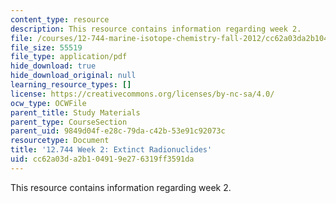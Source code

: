 ```yaml
---
content_type: resource
description: This resource contains information regarding week 2.
file: /courses/12-744-marine-isotope-chemistry-fall-2012/cc62a03da2b104919e276319ff3591da_MIT12_744F12_Week2.pdf
file_size: 55519
file_type: application/pdf
hide_download: true
hide_download_original: null
learning_resource_types: []
license: https://creativecommons.org/licenses/by-nc-sa/4.0/
ocw_type: OCWFile
parent_title: Study Materials
parent_type: CourseSection
parent_uid: 9849d04f-e28c-79da-c42b-53e91c92073c
resourcetype: Document
title: '12.744 Week 2: Extinct Radionuclides'
uid: cc62a03d-a2b1-0491-9e27-6319ff3591da
---
```

This resource contains information regarding week 2.